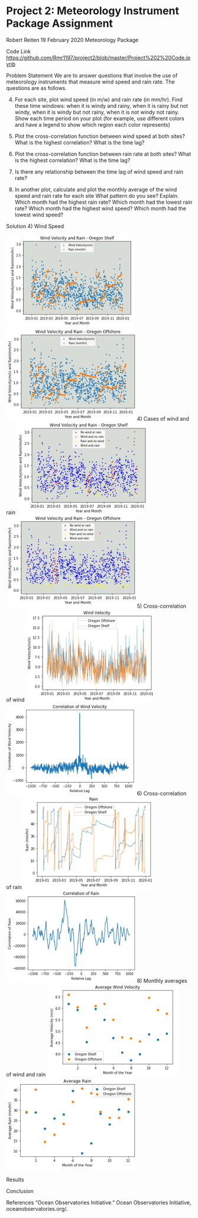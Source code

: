 # Project 2: Meteorology Instrument Package Assignment
Robert Reiten
19 February 2020
Meteorology Package

Code Link
https://github.com/Rmr1197/project2/blob/master/Project%202%20Code.ipynb

Problem Statement
We are to answer questions that involve the use of meteorology instruments that measure wind speed and rain rate. The questions are as follows.

4) For each site, plot wind speed (in m/w) and rain rate (in mm/hr). Find these time windows: when it is windy and rainy, when it is rainy but not windy, when it is windy but not rainy, when it is not windy not rainy. Show each time period on your plot (for example, use different colors and have a legend to show which region each color represents)

5) Plot the cross-correlation function between wind speed at both sites? What is the highest correlation? What is the time lag?

6) Plot the cross-correlation function between rain rate at both sites? What is the highest correlation? What is the time lag? 

7) Is there any relationship between the time lag of wind speed and rain rate?

8) In another plot, calculate and plot the monthly average of the wind speed and rain rate for each site
What pattern do you see? Explain.
Which month had the highest rain rate? Which month had the lowest rain rate? 
Which month had the highest wind speed? Which month had the lowest wind speed? 
	
Solution
4) Wind Speed

<img src="https://github.com/Rmr1197/project2/blob/master/Images/1.PNG" height="250" width="350">
<img src="https://github.com/Rmr1197/project2/blob/master/Images/2.PNG" height="250" width="350">
4) Cases of wind and rain

<img src="https://github.com/Rmr1197/project2/blob/master/Images/3.PNG" height="250" width="350">
<img src="https://github.com/Rmr1197/project2/blob/master/Images/4.PNG" height="250" width="350">
5) Cross-correlation of wind

<img src="https://github.com/Rmr1197/project2/blob/master/Images/5.PNG" height="250" width="350">
<img src="https://github.com/Rmr1197/project2/blob/master/Images/6.PNG" height="250" width="350">
6) Cross-correlation of rain

<img src="https://github.com/Rmr1197/project2/blob/master/Images/7.PNG" height="250" width="350">
<img src="https://github.com/Rmr1197/project2/blob/master/Images/8.PNG" height="250" width="350">
8) Monthly averages of wind and rain

<img src="https://github.com/Rmr1197/project2/blob/master/Images/9.PNG" height="250" width="350">
<img src="https://github.com/Rmr1197/project2/blob/master/Images/10.PNG" height="250" width="350">



Results

Conclusion

References
“Ocean Observatories Initiative.” Ocean Observatories Initiative, oceanobservatories.org/.
